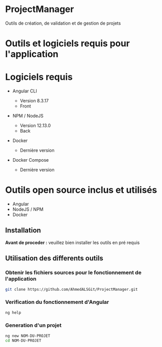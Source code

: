 # ProjectManager
Outils de création, de validation et de gestion de projets


# Outils et logiciels requis pour l'application

# Logiciels requis #

- Angular CLI
  * Version 8.3.17
  * Front


- NPM / NodeJS
  * Version 12.13.0
  * Back

- Docker
  * Dernière version
  
- Docker Compose
  * Dernière version

# Outils open source inclus et utilisés #

  * Angular
  * NodeJS / NPM
  * Docker
  
## Installation

**Avant de proceder :** veuillez bien installer les outils en pré requis

## Utilisation des differents outils


### Obtenir les fichiers sources pour le fonctionnement de l'application

```bash
git clone https://github.com/AhmedALSGit/ProjectManager.git
```

### Verification du fonctionnement d'Angular

```bash
ng help
```

### Generation d'un projet

```bash
ng new NOM-DU-PROJET
cd NOM-DU-PROJET
```
